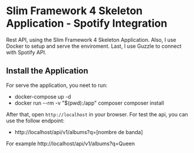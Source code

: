 # Slim Framework 4 Skeleton Application - Spotify Integration

Rest API, using the Slim Framework 4 Skeleton Application.
Also, I use Docker to setup and serve the enviroment.
Last, I use Guzzle to connect with Spotify API.

## Install the Application

For serve the application, you neet to run:

-   docker-compose up -d
-   docker run --rm -v "$(pwd):/app" composer composer install


After that, open `http://localhost` in your browser.
For test the api, you can use the follow endpoint:

- http://localhost/api/v1/albums?q=[nombre de banda]

For example http://localhost/api/v1/albums?q=Queen
